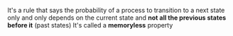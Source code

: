 It's a rule that says the probability of a process to transition to a next state only and only depends on the current state and **not all the previous states before it** (past states)
It's called a **memoryless** property

